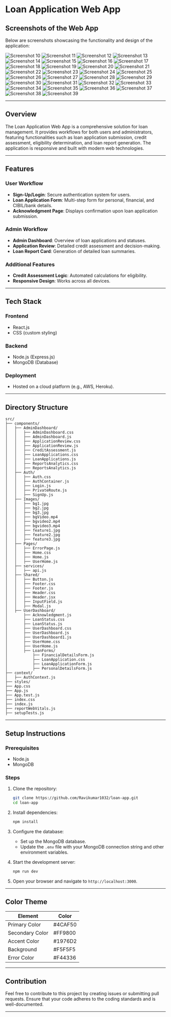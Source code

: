 # Loan Application Web App

## Screenshots of the Web App

Below are screenshots showcasing the functionality and design of the application:

![Screenshot 10](https://github.com/Ravikumar1032/Loan-App/blob/main/Screenshots/Screenshot%20(10).png)
![Screenshot 11](https://github.com/Ravikumar1032/Loan-App/blob/main/Screenshots/Screenshot%20(11).png)
![Screenshot 12](https://github.com/Ravikumar1032/Loan-App/blob/main/Screenshots/Screenshot%20(12).png)
![Screenshot 13](https://github.com/Ravikumar1032/Loan-App/blob/main/Screenshots/Screenshot%20(13).png)
![Screenshot 14](https://github.com/Ravikumar1032/Loan-App/blob/main/Screenshots/Screenshot%20(14).png)
![Screenshot 15](https://github.com/Ravikumar1032/Loan-App/blob/main/Screenshots/Screenshot%20(15).png)
![Screenshot 16](https://github.com/Ravikumar1032/Loan-App/blob/main/Screenshots/Screenshot%20(16).png)
![Screenshot 17](https://github.com/Ravikumar1032/Loan-App/blob/main/Screenshots/Screenshot%20(17).png)
![Screenshot 18](https://github.com/Ravikumar1032/Loan-App/blob/main/Screenshots/Screenshot%20(18).png)
![Screenshot 19](https://github.com/Ravikumar1032/Loan-App/blob/main/Screenshots/Screenshot%20(19).png)
![Screenshot 20](https://github.com/Ravikumar1032/Loan-App/blob/main/Screenshots/Screenshot%20(20).png)
![Screenshot 21](https://github.com/Ravikumar1032/Loan-App/blob/main/Screenshots/Screenshot%20(21).png)
![Screenshot 22](https://github.com/Ravikumar1032/Loan-App/blob/main/Screenshots/Screenshot%20(22).png)
![Screenshot 23](https://github.com/Ravikumar1032/Loan-App/blob/main/Screenshots/Screenshot%20(23).png)
![Screenshot 24](https://github.com/Ravikumar1032/Loan-App/blob/main/Screenshots/Screenshot%20(24).png)
![Screenshot 25](https://github.com/Ravikumar1032/Loan-App/blob/main/Screenshots/Screenshot%20(25).png)
![Screenshot 26](https://github.com/Ravikumar1032/Loan-App/blob/main/Screenshots/Screenshot%20(26).png)
![Screenshot 27](https://github.com/Ravikumar1032/Loan-App/blob/main/Screenshots/Screenshot%20(27).png)
![Screenshot 28](https://github.com/Ravikumar1032/Loan-App/blob/main/Screenshots/Screenshot%20(28).png)
![Screenshot 29](https://github.com/Ravikumar1032/Loan-App/blob/main/Screenshots/Screenshot%20(29).png)
![Screenshot 30](https://github.com/Ravikumar1032/Loan-App/blob/main/Screenshots/Screenshot%20(30).png)
![Screenshot 31](https://github.com/Ravikumar1032/Loan-App/blob/main/Screenshots/Screenshot%20(31).png)
![Screenshot 32](https://github.com/Ravikumar1032/Loan-App/blob/main/Screenshots/Screenshot%20(32).png)
![Screenshot 33](https://github.com/Ravikumar1032/Loan-App/blob/main/Screenshots/Screenshot%20(33).png)
![Screenshot 34](https://github.com/Ravikumar1032/Loan-App/blob/main/Screenshots/Screenshot%20(34).png)
![Screenshot 35](https://github.com/Ravikumar1032/Loan-App/blob/main/Screenshots/Screenshot%20(35).png)
![Screenshot 36](https://github.com/Ravikumar1032/Loan-App/blob/main/Screenshots/Screenshot%20(36).png)
![Screenshot 37](https://github.com/Ravikumar1032/Loan-App/blob/main/Screenshots/Screenshot%20(37).png)
![Screenshot 38](https://github.com/Ravikumar1032/Loan-App/blob/main/Screenshots/Screenshot%20(38).png)
![Screenshot 39](https://github.com/Ravikumar1032/Loan-App/blob/main/Screenshots/Screenshot%20(39).png)

---

## Overview
The Loan Application Web App is a comprehensive solution for loan management. It provides workflows for both users and administrators, featuring functionalities such as loan application submission, credit assessment, eligibility determination, and loan report generation. The application is responsive and built with modern web technologies.

---

## Features
### User Workflow
- **Sign-Up/Login**: Secure authentication system for users.
- **Loan Application Form**: Multi-step form for personal, financial, and CIBIL/bank details.
- **Acknowledgment Page**: Displays confirmation upon loan application submission.

### Admin Workflow
- **Admin Dashboard**: Overview of loan applications and statuses.
- **Application Review**: Detailed credit assessment and decision-making.
- **Loan Report Card**: Generation of detailed loan summaries.

### Additional Features
- **Credit Assessment Logic**: Automated calculations for eligibility.
- **Responsive Design**: Works across all devices.

---

## Tech Stack
### Frontend
- React.js
- CSS (custom styling)

### Backend
- Node.js (Express.js)
- MongoDB (Database)

### Deployment
- Hosted on a cloud platform (e.g., AWS, Heroku).

---

## Directory Structure
```
src/
├── components/
│   ├── AdminDashboard/
│   │   ├── AdminDashboard.css
│   │   ├── AdminDashboard.js
│   │   ├── ApplicationReview.css
│   │   ├── ApplicationReview.js
│   │   ├── CreditAssessment.js
│   │   ├── LoanApplications.css
│   │   ├── LoanApplications.js
│   │   ├── ReportsAnalytics.css
│   │   ├── ReportsAnalytics.js
│   ├── Auth/
│   │   ├── Auth.css
│   │   ├── AuthContainer.js
│   │   ├── Login.js
│   │   ├── PrivateRoute.js
│   │   ├── SignUp.js
│   ├── Images/
│   │   ├── bg1.jpg
│   │   ├── bg2.jpg
│   │   ├── bg3.jpg
│   │   ├── bgVideo.mp4
│   │   ├── bgvideo2.mp4
│   │   ├── bgvideo3.mp4
│   │   ├── feature1.jpg
│   │   ├── feature2.jpg
│   │   ├── feature3.jpg
│   ├── Pages/
│   │   ├── ErrorPage.js
│   │   ├── Home.css
│   │   ├── Home.js
│   │   ├── UserHome.js
│   ├── services/
│   │   ├── api.js
│   ├── Shared/
│   │   ├── Button.js
│   │   ├── Footer.css
│   │   ├── Footer.js
│   │   ├── Header.css
│   │   ├── Header.jsx
│   │   ├── InputField.js
│   │   ├── Modal.js
│   ├── UserDashboard/
│       ├── Acknowledgment.js
│       ├── LoanStatus.css
│       ├── LoanStatus.js
│       ├── UserDashboard.css
│       ├── UserDashboard.js
│       ├── UserDashboard1.js
│       ├── UserHome.css
│       ├── UserHome.js
│       ├── LoanForms/
│           ├── FinancialDetailsForm.js
│           ├── LoanApplication.css
│           ├── LoanApplicationForm.js
│           ├── PersonalDetailsForm.js
├── context/
│   ├── AuthContext.js
├── styles/
├── App.css
├── App.js
├── App.test.js
├── index.css
├── index.js
├── reportWebVitals.js
├── setupTests.js
```

---

## Setup Instructions

### Prerequisites
- Node.js
- MongoDB

### Steps
1. Clone the repository:
   ```bash
   git clone https://github.com/Ravikumar1032/loan-app.git
   cd loan-app
   ```

2. Install dependencies:
   ```bash
   npm install
   ```

3. Configure the database:
   - Set up the MongoDB database.
   - Update the `.env` file with your MongoDB connection string and other environment variables.

4. Start the development server:
   ```bash
   npm run dev
   ```

5. Open your browser and navigate to `http://localhost:3000`.

---


## Color Theme
| Element             | Color       |
|---------------------|-------------|
| Primary Color       | #4CAF50     |
| Secondary Color     | #FF9800     |
| Accent Color        | #1976D2     |
| Background          | #F5F5F5     |
| Error Color         | #F44336     |

---

## Contribution
Feel free to contribute to this project by creating issues or submitting pull requests. Ensure that your code adheres to the coding standards and is well-documented.

---
